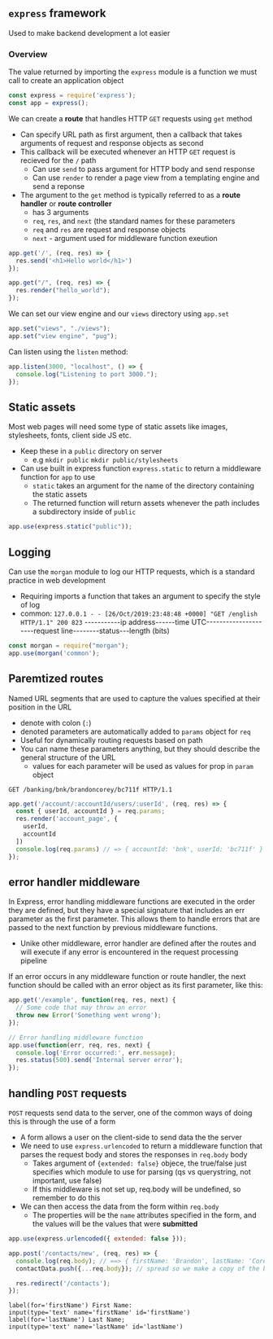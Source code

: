 ## `express` framework ##
Used to make backend development a lot easier

### Overview ###
The value returned by importing the `express` module is a function we must call to create an application object
```javascript
const express = require('express');
const app = express();
```

We can create a **route** that handles HTTP `GET` requests using `get` method
- Can specify URL path as first argument, then a callback that takes arguments of request and response objects as second
- This callback will be executed whenever an HTTP `GET` request is recieved for the `/` path
  - Can use `send` to pass argument for HTTP body and send response
  - Can use `render` to render a page view from a templating engine and send a reponse
- The argument to the `get` method is typically referred to as a **route handler** or **route controller**
  - has 3 arguments
  - `req`, `res`, and `next` (the standard names for these parameters
  - `req` and `res` are request and response objects
  - `next` - argument used for middleware function exeution
```javascript
app.get('/', (req, res) => {
  res.send('<h1>Hello world</h1>')
});
```
```javascript
app.get("/", (req, res) => {
  res.render("hello_world");
});
```

We can set our view engine and our `views` directory using `app.set`
```javascript
app.set("views", "./views");
app.set("view engine", "pug");
```

Can listen using the `listen` method:
```javascript
app.listen(3000, "localhost", () => {
  console.log("Listening to port 3000.");
});
```

## Static assets
Most web pages will need some type of static assets like images, stylesheets, fonts, client side JS etc.
- Keep these in a `public` directory on server
  - e.g `mkdir public` `mkdir public/stylesheets`
- Can use built in express function `express.static` to return a middleware function for `app` to use
  - `static` takes an argument for the name of the directory containing the static assets
  - The returned function will return assets whenever the path includes a subdirectory inside of `public`

```javascript
app.use(express.static("public"));
```

## Logging
Can use the `morgan` module to log our HTTP requests, which is a standard practice in web development
- Requiring imports a function that takes an argument to specify the style of log
- common: `127.0.0.1 - - [26/Oct/2019:23:48:48 +0000] "GET /english HTTP/1.1" 200 823`
-----------ip address------time UTC---------------------request line--------status---length (bits)

```javascript
const morgan = require("morgan");
app.use(morgan('common');
```
## Paremtized routes
Named URL segments that are used to capture the values specified at their position in the URL
- denote with colon (`:`)
- denoted parameters are automatically added to `params` object for `req`
- Useful for dynamically routing requests based on path
- You can name these parameters anything, but they should describe the general structure of the URL
  - values for each parameter will be used as values for prop in `param` object

```
GET /banking/bnk/brandoncorey/bc711f HTTP/1.1
```
```javascript
app.get('/account/:accountId/users/:userId', (req, res) => {
  const { userId, accountId } = req.params;
  res.render('account_page', {
    userId,
    accountId
  ])
  console.log(req.params) // => { accountId: 'bnk', userId: 'bc711f' }
});
```

## error handler middleware
In Express, error handling middleware functions are executed in the order they are defined, but they have a special signature that includes an err parameter as the first parameter. This allows them to handle errors that are passed to the next function by previous middleware functions.
- Unike other middleware, error handler are defined after the routes and will execute if any error is encountered in the request processing pipeline

If an error occurs in any middleware function or route handler, the next function should be called with an error object as its first parameter, like this:
```javascript
app.get('/example', function(req, res, next) {
  // Some code that may throw an error
  throw new Error('Something went wrong');
});

// Error handling middleware function
app.use(function(err, req, res, next) {
  console.log('Error occurred:', err.message);
  res.status(500).send('Internal server error');
});

```
## handling `POST` requests
`POST` requests send data to the server, one of the common ways of doing this is through the use of a form
- A form allows a user on the client-side to send data the the server
- We need to use `express.urlencoded` to return a middleware function that parses the request body and stores the responses in `req.body` body
  - Takes argument of `{extended: false}` objece, the true/false just specifies which module to use for parsing (qs vs querystring, not important, use false)
  - If this middleware is not set up, req.body will be undefined, so remember to do this
- We can then access the data from the form within `req.body`
  - The properties will be the `name` attributes specified in the form, and the values will be the values that were **submitted**
```javascript
app.use(express.urlencoded({ extended: false })); 
```
```javascript
app.post('/contacts/new', (req, res) => {
  console.log(req.body); // ==> { firstName: 'Brandon', lastName: 'Corey', phoneNumber: '123-456-8910' }
  contactData.push({...req.body}); // spread so we make a copy of the body object of the request

  res.redirect('/contacts');
});
```
```pug
label(for='firstName') First Name:
input(type='text' name='firstName' id='firstName')
label(for='lastName') Last Name;
input(type='text' name='lastName' id='lastName')
```
